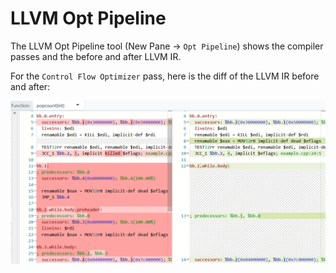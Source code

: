 # LLVM Opt Pipeline

The LLVM Opt Pipeline tool (New Pane -> `Opt Pipeline`) shows the compiler passes and the before and after LLVM IR.

For the `Control Flow Optimizer` pass, here is the diff of the LLVM IR before and after:

![](OptPipeline.png)
